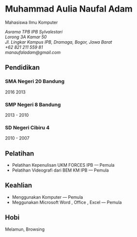 # Muhammad Aulia Naufal Adam

Mahasiswa Ilmu Komputer 

*Asrama TPB IPB Sylvalestari\
Lorong 3A Kamar 50\
Jl. Lingkar Kampus IPB, Dramaga, Bogor, Jawa Barat\
+62 821 211 559 81\
manaufaladam@gmail\.com*

## Pendidikan

### SMA Negeri 20 Bandung
2016 2013

### SMP Negeri 8 Bandung
2013 - 2010

### SD Negeri Cibiru 4
2010 - 2007

## Pelatihan

* Pelatihan Kepenulisan UKM FORCES IPB — Pemula
* Pelatihan Videografi dari BEM KM IPB — Pemula

## Keahlian

* Menggunakan Komputer — Pemula
* Meggunakan Microsoft Word , Office , Excel — Pemula

## Hobi

Melamun, Browsing
